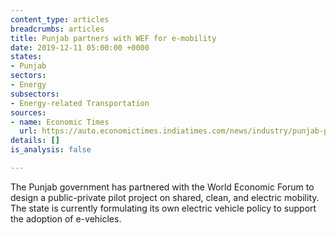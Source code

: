 ```yaml
---
content_type: articles
breadcrumbs: articles
title: Punjab partners with WEF for e-mobility
date: 2019-12-11 05:00:00 +0000
states:
- Punjab
sectors:
- Energy
subsectors:
- Energy-related Transportation
sources:
- name: Economic Times
  url: https://auto.economictimes.indiatimes.com/news/industry/punjab-partners-with-wef-for-e-mobility/72366123
details: []
is_analysis: false

---
```

The Punjab government has partnered with the World Economic Forum to design a public-private pilot project on shared, clean, and electric mobility. The state is currently formulating its own electric vehicle policy to support the adoption of e-vehicles.